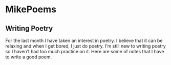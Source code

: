 # MikePoems
## Writing Poetry
For the last month I have taken an interest in poetry. I believe that it can be relaxing and when I get bored, I just do poetry. I’m still new to writing poetry so I haven’t had too much practice on it. Here are some of notes that I have to write a good poem.

